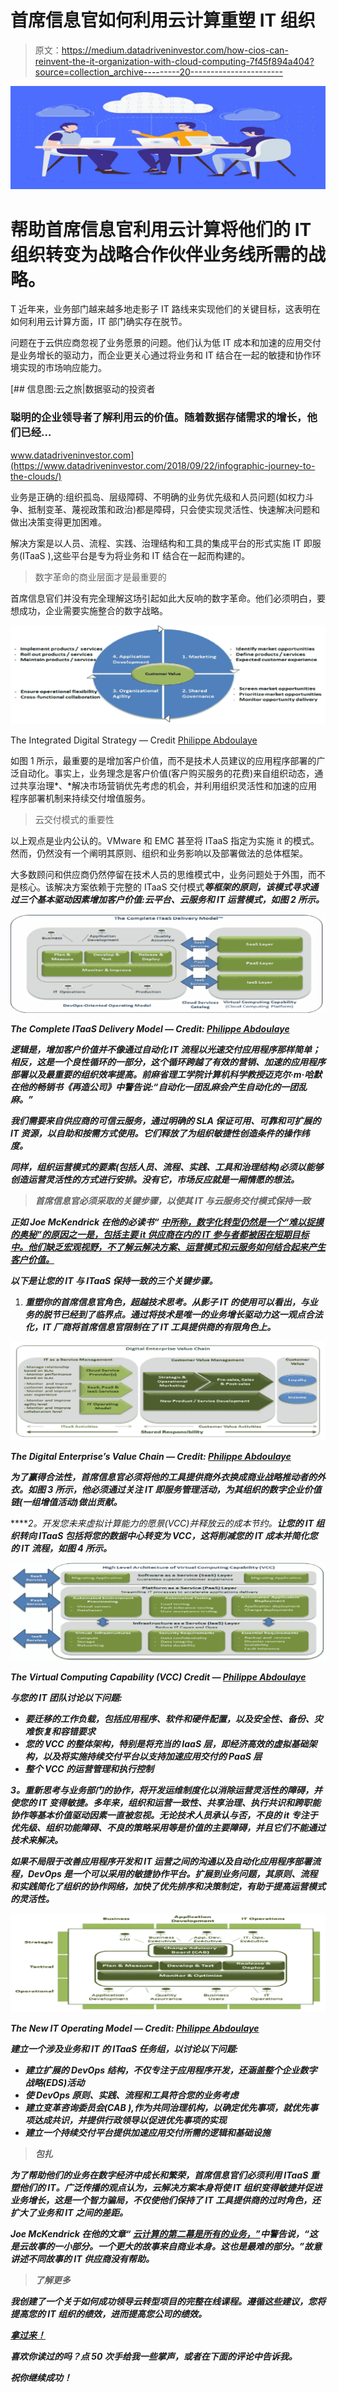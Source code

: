 # 首席信息官如何利用云计算重塑 IT 组织

> 原文：<https://medium.datadriveninvestor.com/how-cios-can-reinvent-the-it-organization-with-cloud-computing-7f45f894a404?source=collection_archive---------20----------------------->

![](img/d1e6b6a983b4bac6bca6a4f70431259d.png)

# 帮助首席信息官利用云计算将他们的 IT 组织转变为战略合作伙伴业务线所需的战略。

T 近年来，业务部门越来越多地走影子 IT 路线来实现他们的关键目标，这表明在如何利用云计算方面，IT 部门确实存在脱节。

问题在于云供应商忽视了业务愿景的问题。他们认为低 IT 成本和加速的应用交付是业务增长的驱动力，而企业更关心通过将业务和 IT 结合在一起的敏捷和协作环境实现的市场响应能力。

[](https://www.datadriveninvestor.com/2018/09/22/infographic-journey-to-the-clouds/) [## 信息图:云之旅|数据驱动的投资者

### 聪明的企业领导者了解利用云的价值。随着数据存储需求的增长，他们已经…

www.datadriveninvestor.com](https://www.datadriveninvestor.com/2018/09/22/infographic-journey-to-the-clouds/) 

业务是正确的:组织孤岛、层级障碍、不明确的业务优先级和人员问题(如权力斗争、抵制变革、蔑视政策和政治)都是障碍，只会使实现灵活性、快速解决问题和做出决策变得更加困难。

解决方案是以人员、流程、实践、治理结构和工具的集成平台的形式实施 IT 即服务(ITaaS ),这些平台是专为将业务和 IT 结合在一起而构建的。

> 数字革命的商业层面才是最重要的

首席信息官们并没有完全理解这场引起如此大反响的数字革命。他们必须明白，要想成功，企业需要实施整合的数字战略。

![](img/6d5f0d4e89a6fc67cc8244d0a95bad00.png)

The Integrated Digital Strategy — Credit [Philippe Abdoulaye](https://www.itaasnow.com/)

如图 1 所示，最重要的是增加客户价值，而不是技术人员建议的应用程序部署的广泛自动化。事实上，业务理念是客户价值(客户购买服务的花费)来自组织动态，通过共享治理*、*解决市场营销优先考虑的机会，并利用组织灵活性和加速的应用程序部署机制来持续交付增值服务。

> 云交付模式的重要性

以上观点是业内公认的。VMware 和 EMC 甚至将 ITaaS 指定为实施 it 的模式。然而，仍然没有一个阐明其原则、组织和业务影响以及部署做法的总体框架。

大多数顾问和供应商仍然停留在技术人员的思维模式中，业务问题处于外围，而不是核心。该解决方案依赖于完整的 ITaaS 交付模式***等框架的原则，该模式寻求通过三个基本驱动因素增加客户价值:云平台、云服务和 IT 运营模式，如图 2 所示。***

***![](img/fe6bd2655b048391ecabdb14a33e80cf.png)***

***The Complete ITaaS Delivery Model — Credit: [Philippe Abdoulaye](https://www.itaasnow.com/)***

***逻辑是，增加客户价值并不像通过自动化 IT 流程以光速交付应用程序那样简单；相反，这是一个良性循环的一部分，这个循环跨越了有效的营销、加速的应用程序部署以及最重要的组织效率提高。前麻省理工学院计算机科学教授迈克尔·m·哈默在他的畅销书《再造公司》中警告说:“自动化一团乱麻会产生自动化的一团乱麻。”***

***我们需要来自供应商的可信云服务，通过明确的 SLA 保证可用、可靠和可扩展的 IT 资源，以自助和按需方式使用。它们释放了为组织敏捷性创造条件的操作纬度。***

***同样，组织运营模式的要素(包括人员、流程、实践、工具和治理结构)必须以能够创造运营灵活性的方式进行安排。没有它，市场反应就是一厢情愿的想法。***

> ***首席信息官必须采取的关键步骤，以使其 IT 与云服务交付模式保持一致***

***正如 Joe McKendrick 在他的必读书“ [*中所称，数字化转型仍然是一个“难以捉摸的奥秘”的原因之一是，包括主要 it 供应商在内的 IT 参与者都被困在短期目标中。他们缺乏宏观视野，不了解云解决方案、运营模式和云服务如何结合起来产生客户价值。*](http://www.forbes.com/sites/joemckendrick/2015/09/29/the-elusive-mystique-of-the-digital-enterprise/)***

***以下是让您的 IT 与 ITaaS 保持一致的三个关键步骤。***

1.  *****重塑你的首席信息官角色，超越技术思考**。从影子 IT 的使用可以看出，与业务的脱节已经到了临界点。通过将技术是唯一的业务增长驱动力这一观点合法化，IT 厂商将首席信息官限制在了 IT 工具提供商的有限角色上。***

***![](img/e8ae2c238453d37b5112e2ee9683e3c8.png)***

***The Digital Enterprise’s Value Chain — Credit: [Philippe Abdoulaye](https://www.itaasnow.com/)***

***为了赢得合法性，首席信息官必须将他的工具提供商外衣换成商业战略推动者的外衣。如图 3 所示，他必须通过关注 IT 即服务管理活动，为其组织的数字企业价值链(一组增值活动)做出贡献。***

*****2。开发您未来虚拟计算能力的愿景(VCC)并释放云的成本节约。**让您的 IT 组织转向 ITaaS 包括将您的数据中心转变为 VCC，这将削减您的 IT 成本并简化您的 IT 流程，如图 4 所示。***

***![](img/8a59b4c3b0cd24133214ef40211a8a2e.png)***

***The Virtual Computing Capability (VCC) Credit — [Philippe Abdoulaye](https://www.itaasnow.com/)***

***与您的 IT 团队讨论以下问题:***

*   ***要迁移的工作负载，包括应用程序、软件和硬件配置，以及安全性、备份、灾难恢复和容错要求***
*   ***您的 VCC 的整体架构，特别是将充当的 IaaS 层，即经济高效的虚拟基础架构，以及将实施持续交付平台以支持加速应用交付的 PaaS 层***
*   ***整个 VCC 的运营管理和执行控制***

*****3。重新思考与业务部门的协作，将开发运维制度化以消除运营灵活性的障碍，并使您的 IT 变得敏捷**。多年来，组织和运营一致性、共享治理、执行共识和跨职能协作等基本价值驱动因素一直被忽视。无论技术人员承认与否，不良的 it 专注于优先级、组织功能障碍、不良的策略采用等是价值的主要障碍，并且它们不能通过技术来解决。***

***如果不局限于改善应用程序开发和 IT 运营之间的沟通以及自动化应用程序部署流程，DevOps 是一个可以采用的敏捷协作平台。扩展到业务问题，其原则、流程和实践简化了组织的协作网络，加快了优先排序和决策制定，有助于提高运营模式的灵活性。***

***![](img/faa1c976ddc18d81b760d23c175497c4.png)***

***The New IT Operating Model — Credit: [Philippe Abdoulaye](https://www.itaasnow.com/)***

***建立一个涉及业务和 IT 的 ITaaS 任务组，以讨论以下问题:***

*   ***建立扩展的 DevOps 结构，不仅专注于应用程序开发，还涵盖整个企业数字战略(EDS)活动***
*   ***使 DevOps 原则、实践、流程和工具符合您的业务考虑***
*   ***建立变革咨询委员会(CAB ),作为共同治理机构，以确定优先事项，就优先事项达成共识，并提供行政领导以促进优先事项的实现***
*   ***建立一个持续交付平台提供加速应用交付所需的逻辑和基础设施***

> ***包扎***

***为了帮助他们的业务在数字经济中成长和繁荣，首席信息官们必须利用 ITaaS 重塑他们的 IT。广泛传播的观点认为，云解决方案本身将使 IT 组织变得敏捷并促进业务增长，这是一个智力骗局，不仅使他们保持了 IT 工具提供商的过时角色，还扩大了业务和 IT 之间的差距。***

***Joe McKendrick 在他的文章“ [*云计算的第二幕是所有的业务，*”](http://www.forbes.com/sites/joemckendrick/2014/06/09/cloud-computings-second-act-is-all-business/)**中警告说，“这是云故事的一小部分。一个更大的故事来自商业本身。这也是最难的部分。”故意讲述不同故事的 IT 供应商没有帮助。*****

> *****了解更多*****

*****我创建了一个关于如何成功领导云转型项目的完整在线课程。遵循这些建议，您将提高您的 IT 组织的绩效，进而提高您公司的绩效。*****

*****[拿过来！](https://www.udemy.com/course/managing-cloud-transformations/)*****

*****喜欢你读过的吗？点 50 次手给我一些掌声，或者在下面的评论中告诉我。*****

*****祝你继续成功！*****
